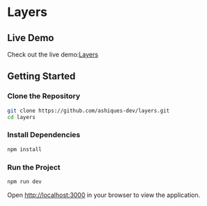 # Layers


## Live Demo
Check out the live demo:[Layers](https://axiomatic-saas.vercel.app/)

## Getting Started

### Clone the Repository
```sh
git clone https://github.com/ashiques-dev/layers.git
cd layers
```

### Install Dependencies
```sh
npm install
```

### Run the Project
```sh
npm run dev
```

Open [http://localhost:3000](http://localhost:3000) in your browser to view the application.

